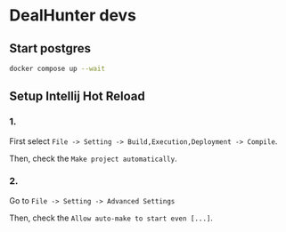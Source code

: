 # DealHunter devs

## Start postgres

```bash
docker compose up --wait
```

## Setup Intellij Hot Reload

### 1.

First select `File -> Setting -> Build,Execution,Deployment -> Compile`.

Then, check the `Make project automatically`.

### 2.

Go to `File -> Setting -> Advanced Settings`

Then, check the `Allow auto-make to start even [...]`.